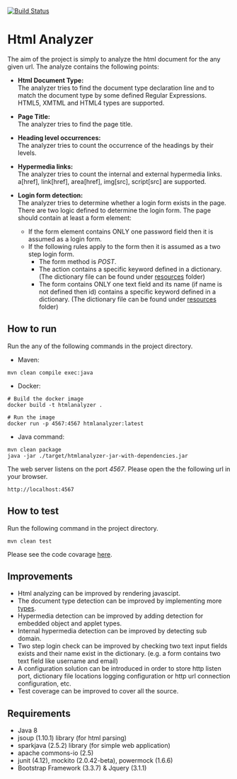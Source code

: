 [![Build Status](https://travis-ci.org/vselcuk/htmlanalyzer.svg?branch=master)](https://travis-ci.org/vselcuk/htmlanalyzer)
# Html Analyzer
The aim of the project is simply to analyze the html document for the any given url. The analyze contains the following 
points:

* **Html Document Type:**  
 The analyzer tries to find the document type declaration line and to match the document type by some defined 
 Regular Expressions. HTML5, XMTML and HTML4 types are supported. 

* **Page Title:**  
 The analyzer tries to find the page title.
  
* **Heading level occurrences:**  
 The analyzer tries to count the occurrence of the headings by their levels.
 
* **Hypermedia links:**  
 The analyzer tries to count the internal and external hypermedia links. a[href], link[href], area[href], img[src], 
 script[src] are supported.

* **Login form detection:**  
 The analyzer tries to determine whether a login form exists in the page. There are two logic defined to determine the 
 login form. 
 The page should contain at least a form element:
    * If the form element contains ONLY one password field then it is assumed as a login form.
    * If the following rules apply to the form then it is assumed as a two step login form.
        * The form method is _POST_.
        * The action contains a specific keyword defined in a dictionary. (The dictionary file can be found under 
        [resources](src/main/resources/dictionaries) folder)
        * The form contains ONLY one text field and its name (if name is not defined then id) contains 
        a specific keyword defined in a dictionary. (The dictionary file can be found under 
        [resources](src/main/resources/dictionaries) folder)


## How to run
Run the any of the following commands in the project directory.

* Maven:
```
mvn clean compile exec:java
```

* Docker:

```
# Build the docker image
docker build -t htmlanalyzer .
```
```
# Run the image
docker run -p 4567:4567 htmlanalyzer:latest
```

* Java command:
```
mvn clean package
java -jar ./target/htmlanalyzer-jar-with-dependencies.jar

```

The web server listens on the port _4567_. Please open the the following url in your browser.
```
http://localhost:4567
```

## How to test    
Run the following command in the project directory.    
```
mvn clean test
```
Please see the code covarage [here](/target/site/jacoco-ut).
    
## Improvements
* Html analyzing can be improved by rendering javascipt.
* The document type detection can be improved by implementing more [types](https://en.wikipedia.org/wiki/Document_type_definition).
* Hypermedia detection can be improved by adding detection for embedded object and applet types.
* Internal hypermedia detection can be improved by detecting sub domain.
* Two step login check can be improved by checking two text input fields exists and their name exist in 
the dictionary. (e.g. a form contains two text field like username and email)
* A configuration solution can be introduced in order to store http listen port, dictionary file locations 
logging configuration or http url connection configuration, etc.
* Test coverage can be improved to cover all the source.
    

## Requirements
* Java 8
* jsoup (1.10.1) library (for html parsing)
* sparkjava (2.5.2) library (for simple web application)
* apache commons-io (2.5)
* junit (4.12), mockito (2.0.42-beta), powermock (1.6.6)
* Bootstrap Framework (3.3.7) & Jquery (3.1.1)
